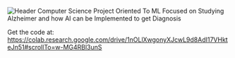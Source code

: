 ![Header](../main/AFDA_Logo.png)
Computer Science Project Oriented To ML 
Focused on Studying Alzheimer and how AI can be Implemented to get Diagnosis 

Get the code at:
https://colab.research.google.com/drive/1nOLlXwgonyXJcwL9d8AdI17VHkteJn51#scrollTo=w-MG4RBl3unS

